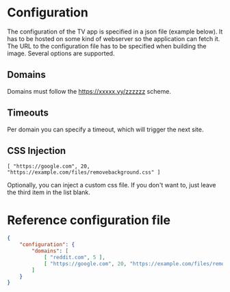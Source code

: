 # Configuration

The configuration of the TV app is specified in a json file (example below). It has to be hosted on some kind of webserver so the application can fetch it. The URL to the configuration file has to be specified when building the image. Several options are supported.

## Domains
    
Domains must follow the https://xxxxx.yy/zzzzzz scheme.
    
## Timeouts

Per domain you can specify a timeout, which will trigger the next site.

## CSS Injection

```
[ "https://google.com", 20, "https://example.com/files/removebackground.css" ]
```

Optionally, you can inject a custom css file. If you don't want to, just leave the third item in the list blank.

# Reference configuration file

```json
{                                                                                                                
    "configuration": {                                                          
        "domains": [                                                            
            [ "reddit.com", 5 ],                                  
            [ "https://google.com", 20, "https://example.com/files/removebackground.css" ]
        ]                                                                       
    }                                                                           
}  
```
